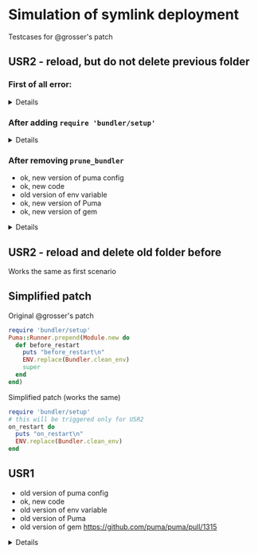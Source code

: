 # Simulation of symlink deployment

Testcases for @grosser's patch

## USR2 - reload, but do not delete previous folder

### First of all error:

<details>

```
=== puma startup: 2017-07-02 18:26:03 +0000 ===
=== puma startup: 2017-07-02 18:26:03 +0000 ===
[31569] + Gemfile in context: /vagrant/ruby-server-experiment/puma-symlink-grosser/deploy_1/Gemfile
[31573] + Gemfile in context: /vagrant/ruby-server-experiment/puma-symlink-grosser/deploy_1/Gemfile
application is loaded 1 config.ru
test1
3.9.0
1.12.0
[31566] - Worker 0 (pid: 31569) booted, phase: 0
application is loaded 1 config.ru
test1
3.9.0
1.12.0
[31566] - Worker 1 (pid: 31573) booted, phase: 0
[31566] - Gracefully shutting down workers...
[31566] * Restarting...
before_restart
puma_config.rb:37:in `before_restart': uninitialized constant #<Class:#<Puma::DSL:0x0055883f37e188>>::Bundler (NameError)
  from /home/ubuntu/.rbenv/versions/2.3.4/lib/ruby/gems/2.3.0/gems/puma-3.9.0/lib/puma/launcher.rb:184:in `run'
  from /home/ubuntu/.rbenv/versions/2.3.4/lib/ruby/gems/2.3.0/gems/puma-3.9.0/lib/puma/cli.rb:77:in `run'
  from /home/ubuntu/.rbenv/versions/2.3.4/lib/ruby/gems/2.3.0/gems/puma-3.9.0/bin/puma-wild:31:in `<main>'
```
</details>


### After adding `require 'bundler/setup'`

<details>

```
./test_usr2.sh
Fetching gem metadata from https://rubygems.org/...............
Fetching version metadata from https://rubygems.org/..
Resolving dependencies...
Using puma 3.9.0
Using rack 2.0.2
Using multi_json 1.12.0
Using bundler 1.15.1
Bundle complete! 3 Gemfile dependencies, 4 gems now installed.
Use `bundle info [gemname]` to see where a bundled gem is installed.
puma_config.rb is loaded 1 puma_config.rb
3.9.0
test1
* Pruning Bundler environment
puma_config.rb is loaded 1 puma_config.rb
3.9.0
test1
* Pruning Bundler environment
puma_config.rb is loaded 1 puma_config.rb
3.9.0
test1
* Pruning Bundler environment
puma_config.rb is loaded 1 puma_config.rb
3.9.0
test1
* Pruning Bundler environment
puma_config.rb is loaded 1 puma_config.rb
3.9.0
test1
...
```
</details>

### After removing `prune_bundler`

- ok, new version of puma config
- ok, new code
- old version of env variable
- ok, new version of Puma
- ok, new version of gem

<details>

```
=== puma startup: 2017-07-02 18:33:27 +0000 ===
=== puma startup: 2017-07-02 18:33:27 +0000 ===
application is loaded 1 config.ru
test1
3.9.0
application is loaded 1 config.ru
test1
3.9.0
1.12.0
[32241] - Worker 0 (pid: 32245) booted, phase: 0
1.12.0
[32241] - Worker 1 (pid: 32249) booted, phase: 0
[32241] - Gracefully shutting down workers...
[32241] * Restarting...
before_restart
on_restart
puma_config.rb is loaded 2 puma_config.rb
3.9.1
[32241] Puma starting in cluster mode...
[32241] * Version 3.9.1 (ruby 2.3.4-p301), codename: Private Caller
[32241] * Min threads: 1, max threads: 1
[32241] * Environment: development
[32241] * Process workers: 2
[32241] * Phased restart available
[32241] * Inherited tcp://0.0.0.0:8080
[32241] * Daemonizing...
=== puma startup: 2017-07-02 18:33:36 +0000 ===
=== puma startup: 2017-07-02 18:33:36 +0000 ===
application is loaded 2 config.ru
test1
3.9.1
1.12.1
[32290] - Worker 0 (pid: 32293) booted, phase: 0
application is loaded 2 config.ru
test1
3.9.1
1.12.1
[32290] - Worker 1 (pid: 32297) booted, phase: 0
[32290] Early termination of worker
[32297] ! Detected parent died, dying
[32293] ! Detected parent died, dying
```
</details>


## USR2 - reload and delete old folder before

Works the same as first scenario

## Simplified patch

Original @grosser's patch

```ruby
require 'bundler/setup'
Puma::Runner.prepend(Module.new do
  def before_restart
    puts "before_restart\n"
    ENV.replace(Bundler.clean_env)
    super
  end
end)
```

Simplified patch (works the same)

```ruby
require 'bundler/setup'
# this will be triggered only for USR2
on_restart do
  puts "on_restart\n"
  ENV.replace(Bundler.clean_env)
end
```

## USR1

- old version of puma config
- ok, new code
- old version of env variable
- old version of Puma
- old version of gem https://github.com/puma/puma/pull/1315

<details>

```
=== puma startup: 2017-07-02 19:27:51 +0000 ===
=== puma startup: 2017-07-02 19:27:51 +0000 ===
application is loaded 1 config.ru
test1
3.9.0
1.12.0
application is loaded 1 config.ru
[781] - Worker 1 (pid: 789) booted, phase: 0
test1
3.9.0
1.12.0
[781] - Worker 0 (pid: 785) booted, phase: 0
[781] - Starting phased worker restart, phase: 1
[781] + Changing to /vagrant/ruby-server-experiment/puma-symlink-grosser/current
[781] - Stopping 785 for phased upgrade...
[781] - TERM sent to 785...
application is loaded 2 config.ru
test1
3.9.0
1.12.0
[781] - Worker 0 (pid: 827) booted, phase: 1
[781] - Stopping 789 for phased upgrade...
[781] - TERM sent to 789...
application is loaded 2 config.ru
test1
3.9.0
1.12.0
[781] - Worker 1 (pid: 837) booted, phase: 1
[781] Early termination of worker
[837] ! Detected parent died, dying
[827] ! Detected parent died, dying
```
</details>

